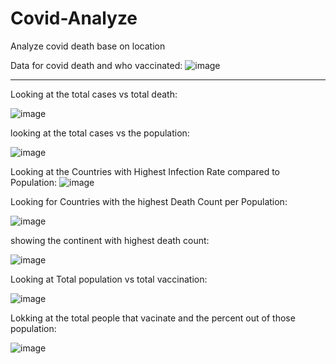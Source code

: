 # Covid-Analyze
Analyze covid death base on location

Data for covid death and who vaccinated: ![image](https://github.com/vanpham2000/Covid-Analyze/assets/86323153/faff5fa2-e960-43de-a20b-4355d2517c0d)

--------------------------------------------------------------------------------------------------------------------------------------------------------
Looking at the total cases vs total death: 


![image](https://github.com/vanpham2000/Covid-Analyze/assets/86323153/f755eb91-ca12-46d6-8c67-86fa9164530b)

looking at the total cases vs the population:



![image](https://github.com/vanpham2000/Covid-Analyze/assets/86323153/9978fe61-2fb4-4e6f-bb90-8b799c21ffa1)

Looking at the Countries with Highest Infection Rate compared to Population:
![image](https://github.com/vanpham2000/Covid-Analyze/assets/86323153/14437aff-9f05-4fb6-947d-aa3a77fd4bd4)

Looking for Countries with the highest Death Count per Population:




![image](https://github.com/vanpham2000/Covid-Analyze/assets/86323153/bd865d8a-0220-4132-b1a8-ef1b123d1dd4)

showing the continent with highest death count:




![image](https://github.com/vanpham2000/Covid-Analyze/assets/86323153/cee55e10-f0ae-45cb-ad0b-cff9908bacc5)

Looking at Total population vs total vaccination:





![image](https://github.com/vanpham2000/Covid-Analyze/assets/86323153/4162ced7-ea4d-48fb-b266-8a9fd3114da8)

Lokking at the total people that vacinate and the percent out of those population:




![image](https://github.com/vanpham2000/Covid-Analyze/assets/86323153/1ba36356-3475-43c3-b44e-73a493ec90a9)





